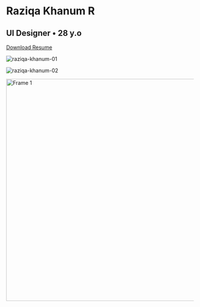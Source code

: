 # Raziqa Khanum R
## UI Designer • 28 y.o

[Download Resume](https://github.com/skillstation/raziqa/files/12389355/Raziqa-Khanum-R-SkillStation.pdf)


![raziqa-khanum-01](https://github.com/skillstation/raziqa/assets/142729262/75a87114-cbe5-432e-aab7-68539f83e4e9)

![raziqa-khanum-02](https://github.com/skillstation/raziqa/assets/142729262/aa049dff-996b-4622-8cd0-f869a7ccda76)

<img width="595" alt="Frame 1" src="https://github.com/skillstation/raziqa/assets/142729262/a1eddc7b-29e0-479e-948c-ab3bc6bdcf33">
